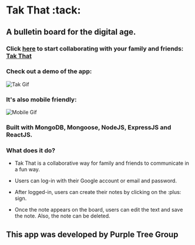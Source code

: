 # Tak That :tack:

## A bulletin board for the digital age.
### Click [here](https://takthat.herokuapp.com/) to start collaborating with your family and friends: [Tak That](https://takthat.herokuapp.com/)

### Check out a demo of the app:

![Tak Gif](/public/images/gif.gif)

### It's also mobile friendly:

![Mobile Gif](/public/images/mobile.gif)

### Built with MongoDB, Mongoose, NodeJS, ExpressJS and ReactJS.

### What does it do?

* Tak That is a collaborative way for family and friends to communicate in a fun way.

* Users can log-in with their Google account or email and password.

* After logged-in, users can create their notes by clicking on the :plus: sign.

* Once the note appears on the board, users can edit the text and save the note. Also, the note can be deleted.

## This app was developed by Purple Tree Group